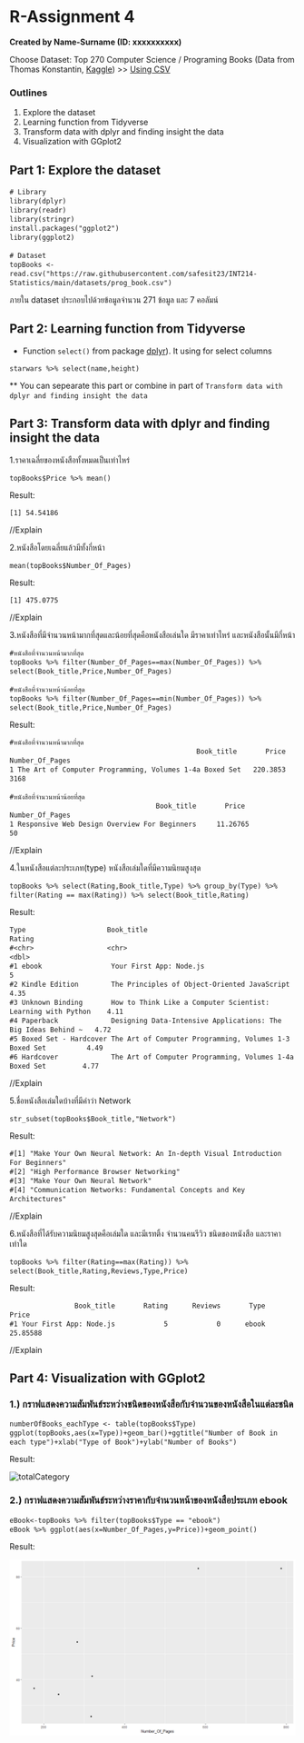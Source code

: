 # R-Assignment 4

**Created by Name-Surname (ID: xxxxxxxxxx)**

Choose Dataset: Top 270 Computer Science / Programing Books (Data from Thomas Konstantin, [Kaggle](https://www.kaggle.com/thomaskonstantin/top-270-rated-computer-science-programing-books)) >> [Using CSV](https://raw.githubusercontent.com/safesit23/INT214-Statistics/main/datasets/prog_book.csv)

### Outlines
1. Explore the dataset
2. Learning function from Tidyverse
3. Transform data with dplyr and finding insight the data
4. Visualization with GGplot2

## Part 1: Explore the dataset

```
# Library
library(dplyr)
library(readr)
library(stringr)
install.packages("ggplot2")
library(ggplot2)

# Dataset
topBooks <- read.csv("https://raw.githubusercontent.com/safesit23/INT214-Statistics/main/datasets/prog_book.csv")

```

ภายใน dataset ประกอบไปด้วยข้อมูลจำนวน 271 ข้อมูล และ 7 คอลัมน์



## Part 2: Learning function from Tidyverse

- Function `select()` from package [dplyr](https://dplyr.tidyverse.org/articles/dplyr.html#select-columns-with-select)). It using for select columns

```
starwars %>% select(name,height)
```
** You can sepearate this part or combine in part of `Transform data with dplyr and finding insight the data`

## Part 3: Transform data with dplyr and finding insight the data

1.ราคาเฉลี่ยของหนังสือทั้งหมดเป็นเท่าไหร่

```
topBooks$Price %>% mean()
```

Result:

```
[1] 54.54186
```
//Explain

2.หนังสือโดยเฉลี่ยแล้วมีทั้งกี่หน้า

```
mean(topBooks$Number_Of_Pages)
```

Result:

```
[1] 475.0775
```
//Explain

3.หนังสือที่มีจำนวนหน้ามากที่สุดและน้อยที่สุดคือหนังสือเล่นใด มีราคาเท่าไหร่ และหนังสือนั้นมีกี่หน้า

```
#หนังสือที่จำนวนหน้ามากที่สุด
topBooks %>% filter(Number_Of_Pages==max(Number_Of_Pages)) %>% select(Book_title,Price,Number_Of_Pages)

#หนังสือที่จำนวนหน้าน้อยที่สุด
topBooks %>% filter(Number_Of_Pages==min(Number_Of_Pages)) %>% select(Book_title,Price,Number_Of_Pages)
```

Result:

```
#หนังสือที่จำนวนหน้ามากที่สุด
                                              Book_title       Price     Number_Of_Pages
1 The Art of Computer Programming, Volumes 1-4a Boxed Set   220.3853                3168

#หนังสือที่จำนวนหน้าน้อยที่สุด
                                    Book_title       Price     Number_Of_Pages
1 Responsive Web Design Overview For Beginners     11.26765                50
```
//Explain

4.ในหนังสือแต่ละประเภท(type) หนังสือเล่มใดที่มีความนิยมสูงสุด

```
topBooks %>% select(Rating,Book_title,Type) %>% group_by(Type) %>% filter(Rating == max(Rating)) %>% select(Book_title,Rating)
```

Result:

```
Type                    Book_title                                                       Rating
#<chr>                  <chr>                                                            <dbl>
#1 ebook                 Your First App: Node.js                                         5   
#2 Kindle Edition        The Principles of Object-Oriented JavaScript                    4.35
#3 Unknown Binding       How to Think Like a Computer Scientist: Learning with Python    4.11
#4 Paperback             Designing Data-Intensive Applications: The Big Ideas Behind ~   4.72
#5 Boxed Set - Hardcover The Art of Computer Programming, Volumes 1-3 Boxed Set          4.49
#6 Hardcover             The Art of Computer Programming, Volumes 1-4a Boxed Set         4.77
```
//Explain

5.ชื่อหนังสือเล่มใดบ้างที่มีคำว่า Network

```
str_subset(topBooks$Book_title,"Network")
```

Result:

```
#[1] "Make Your Own Neural Network: An In-depth Visual Introduction For Beginners"
#[2] "High Performance Browser Networking"                                        
#[3] "Make Your Own Neural Network"                                               
#[4] "Communication Networks: Fundamental Concepts and Key Architectures"     

```
//Explain

6.หนังสือที่ได้รับความนิยมสูงสุดคือเล่มใด และมีเรทติ้ง จำนวนคนรีวิว ชนิดของหนังสือ และราคาเท่าใด

```
topBooks %>% filter(Rating==max(Rating)) %>% select(Book_title,Rating,Reviews,Type,Price)
```

Result:

```
                Book_title       Rating      Reviews       Type        Price
#1 Your First App: Node.js            5            0      ebook     25.85588
```
//Explain

## Part 4: Visualization with GGplot2
### 1.) กราฟแสดงความสัมพันธ์ระหว่างชนิดของหนังสือกับจำนวนของหนังสือในแต่ละชนิด
```
numberOfBooks_eachType <- table(topBooks$Type)
ggplot(topBooks,aes(x=Type))+geom_bar()+ggtitle("Number of Book in each type")+xlab("Type of Book")+ylab("Number of Books")

```
Result:

![totalCategory](plot1.png)

### 2.) กราฟแสดงความสัมพันธ์ระหว่างราคากับจำนวนหน้าของหนังสือประเภท ebook
```
eBook<-topBooks %>% filter(topBooks$Type == "ebook") 
eBook %>% ggplot(aes(x=Number_Of_Pages,y=Price))+geom_point()

```
Result:

![point](plot2.png)


